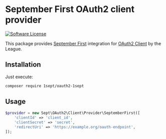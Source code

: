 # September First OAuth2 client provider
[![Software License](https://img.shields.io/badge/license-MIT-brightgreen.svg?style=flat-square)](LICENSE.md)

This package provides [September First](https://api.1sept.ru) integration for [OAuth2 Client](https://github.com/thephpleague/oauth2-client) by the League.

## Installation

Just execute:
```sh
composer require 1sept/oauth2-1sept
```

## Usage

```php
$provider = new Sept\OAuth2\Client\Provider\SeptemberFirst([
    'clientId' => 'client_id',
    'clientSecret' => 'secret',
    'redirectUri' => 'https://example.org/oauth-endpoint',
]);
```
